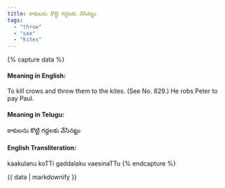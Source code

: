 ```yaml
---
title: కాకులను కొట్టి గద్దలకు వేసినట్టు
tags:
  - "throw"
  - "see"
  - "kites"
---
```


{% capture data %}
#### Meaning in English:
To kill crows and throw them to the kites.
(See No. 829.)
He robs Peter to pay Paul.

#### Meaning in Telugu:
కాకులను కొట్టి గద్దలకు వేసినట్టు

#### English Transliteration:
kaakulanu koTTi gaddalaku vaesinaTTu
{% endcapture %}

<div class="notice">{{ data | markdownify }}</div>

